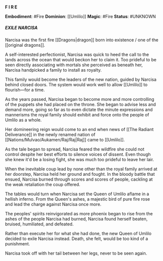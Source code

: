 **F I R E**

**Embodiment**: #Fire
**Dominion**: [[Umlilo]]
**Magic**: #Fire
**Status**: #UNKNOWN 
##### **EXILE NARCISA**

Narcisa was the first fire [[Dragons|dragon]] born into existence / one of the [[original dragons]].

A self-interested perfectionist, Narcisa was quick to heed the call to the lands across the ocean that would beckon her to claim it. Too prideful to be seen directly associating with mortals she perceived as beneath her, Narcisa handpicked a family to install as royalty. 

This family would become the leaders of the new nation, guided by Narcisa behind closed doors. The system would work well to allow [[Umlilo]] to flourish—for a time. 

As the years passed, Narcisa began to become more and more controlling of the puppets she had placed on the throne. She began to advise less and demand more, going so far as to even dictate the minute expressions and mannerisms the royal family should exhibit and force onto the people of Umlilo as a whole. 

Her domineering reign would come to an end when news of [[The Radiant Deliverance]] in the newly renamed nation of [[Nations/Mulvao/Aukamen/Raj/Raj|Raj]] came to [[Umlilo]]. 

As the tale began to spread, Narcisa feared the wildfire she could not control despite her best efforts to silence voices of dissent. Even though she knew it'd be a losing fight, she was much too prideful to leave her lair. 

When the inevitable coup lead by none other than the royal family arrived at her doorstep, Narcisa held her ground and fought. In the bloody battle that ensued, Narcisa burned through scores and scores of people, cackling at the weak retaliation the coup offered. 

The tables would turn when Narcisa set the Queen of Umlilo aflame in a hellish inferno. From the Queen's ashes, a majestic bird of pure fire rose and lead the charge against Narcisa once more. 

The peoples' spirits reinvigorated as more phoenix began to rise from the ashes of the people Narcisa had burned, Narcisa found herself beaten, bruised, humiliated, and defeated. 

Rather than execute her for what she had done, the new Queen of Umlilo decided to exile Narcisa instead. Death, she felt, would be too kind of a punishment. 

Narcisa took off with her tail between her legs, never to be seen again.
